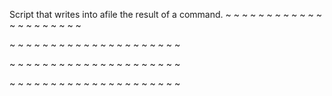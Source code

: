 Script that writes into afile the result of a command.
~
~
~
~
~
~
~
~
~
~
~
~
~
~
~
~
~
~
~
~
~
                                   
~
~
~
~
~
~
~
~
~
~
~
~
~
~
~
~
~
~
~
~
~
                                   
~
~
~
~
~
~
~
~
~
~
~
~
~
~
~
~
~
~
~
~
~
                                
~
~
~
~
~
~
~
~
~
~
~
~
~
~
~
~
~
~
~
~
~
                                   
